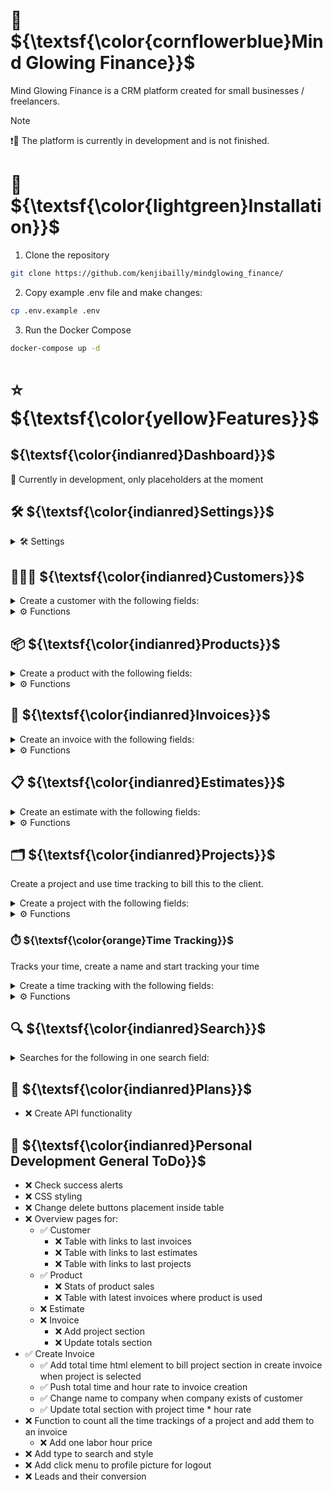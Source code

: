 # 👔 ${\textsf{\color{cornflowerblue}Mind Glowing Finance}}$

Mind Glowing Finance is a CRM platform created for small businesses / freelancers. 

> [!NOTE]
> ❗🚧 The platform is currently in development and is not finished.

# 💾 ${\textsf{\color{lightgreen}Installation}}$

1. Clone the repository

```bash 
git clone https://github.com/kenjibailly/mindglowing_finance/
```

2. Copy example .env file and make changes:

```bash
cp .env.example .env
```



3. Run the Docker Compose

```bash
docker-compose up -d
```

# ⭐ ${\textsf{\color{yellow}Features}}$

## ${\textsf{\color{indianred}Dashboard}}$

🚧 Currently in development, only placeholders at the moment

## 🛠️ ${\textsf{\color{indianred}Settings}}$
<details>

<summary>🛠️ Settings</summary>

### Account

- ✅ Date Format
- ✅ Time Zone
- ✅ Currency
- ✅ First Name
- ✅ Last Name
- ✅ Email
- ✅ Company Name
- ✅ Street
- ✅ Street 2
- ✅ City
- ✅ State
- ✅ Zip
- ✅ Country

### Customization

- ✅ Invoice Prefix
- ✅ Invoice Separator
- ✅ Estimate Prefix
- ✅ Estimate Separator
- ✅ Items Per Page (pagination)

### Payment Methods

Create a payment method with the following fields:

- ✅ Name
- ✅ Description

### Discounts

Create a discount with the following fields:

- ✅ Name
- ✅ Discount Code
- ✅ Discount total
- ✅ Discount Percentage
- ✅ Description

### Shipping Companies

Create a shipping company with the following fields:

- ✅ Name
- ✅ Description

### Taxes

Create a tax with the following fields:

- ✅ Name
- ✅ Percentage
- ✅ Description

</details>

## 🧑‍🤝‍🧑 ${\textsf{\color{indianred}Customers}}$

<details>

<summary>Create a customer with the following fields:</summary>
</br>

**Personal Information:**
- ✅ First Name
- ✅ Last Name
- ✅ Email
- ✅ Company
- ✅ Currency

**Shipping and Billing Information**

- ✅ Street
- ✅ Street 2
- ✅ City
- ✅ State
- ✅ Zip
- ✅ Country
- ✅ Option to save billing same as shipping

**Contact Information**

- ✅ Preferred medium of contact
    - Email
    - Discord
    - Telegram
    - Instagram
    - Twitter
    - Other 
- ✅ Contact Medium Username

</details>

<details>

<summary>⚙️ Functions</summary>

- ✅ Create
- ✅ Edit
- ✅ Delete
- ✅ Delete Selected

</details>

## 📦 ${\textsf{\color{indianred}Products}}$

<details>

<summary>Create a product with the following fields:</summary>

- ✅ Picture
- ✅ Name
- ✅ Price
- ✅ Description

</details>

<details>

<summary>⚙️ Functions</summary>

- ✅ Create
- ✅ Edit
- ✅ Delete
- ✅ Delete Selected

</details>

## 📃 ${\textsf{\color{indianred}Invoices}}$

<details>

<summary>Create an invoice with the following fields:</summary>

- ✅ Number
- ✅ Customer
- ✅ Product
- ✅ Quantity
- ✅ Option to add another product
- ✅ Add project
- ✅ Add project hour rate
- ✅ Discount
- ✅ Option to add another discount
- ✅ Tax
- ✅ Shipping Amount
- ✅ Shipping Company
- ✅ Paid On Date
- ✅ Paid Amount
- ✅ Payment Method
- ✅ Option to add another payment
- ✅ Description

</details>

<details>

<summary>⚙️ Functions</summary>

- ✅ Create
- ✅ Delete
- ✅ Delete Selected
- ❌ Edit invoice
- ❌ Create a PDF
- ❌ Send the PDF to the client using mailgun

</details>


## 📋 ${\textsf{\color{indianred}Estimates}}$

<details>

<summary>Create an estimate with the following fields:</summary>

- ❌ Number
- ❌ Customer
- ❌ Product
- ❌ Quantity
- ❌ Option to add another product
- ❌ Discount
- ❌ Option to add another discount
- ❌ Tax
- ❌ Shipping Amount
- ❌ Shipping Company
- ❌ Project time
- ❌ Project hour rate
- ❌ Description

</details>

<details>

<summary>⚙️ Functions</summary>

- ❌ Create
- ❌ Edit
- ❌ Delete
- ❌ Delete Selected
- ❌ Create a PDF
- ❌ Send the PDF to the client using mailgun

</details>

## 🗂️ ${\textsf{\color{indianred}Projects}}$

Create a project and use time tracking to bill this to the client.

<details>

<summary>Create a project with the following fields:</summary>

- ✅ Name
- ✅ Customer
- ✅ Description

</details>

<details>

<summary>⚙️ Functions</summary>

- ✅ Create
- ✅ Edit
- ✅ Delete
- ✅ Delete Selected

</details>

### ⏱️ ${\textsf{\color{orange}Time Tracking}}$

Tracks your time, create a name and start tracking your time

<details>

<summary>Create a time tracking with the following fields:</summary>

- ✅ Name
- ✅ Has start date and time
- ✅ Has stop date and time
- ❌ Custom start/stop date and time input 

</details>

<details>

<summary>⚙️ Functions</summary>

- ✅ Start
- ✅ Stop
- ✅ Delete Selected

</details>

## 🔍 ${\textsf{\color{indianred}Search}}$

<details>

<summary>Searches for the following in one search field:</summary>
</br>

**Customers**

- ✅ First Name
- ✅ Last Name
- ✅ Email

**Invoices**

- ✅ Number with prefix
- ✅ Description

**Products**

- ✅ Name
- ✅ Description

**Projects**

- ✅ Name
- ✅ Description

</details>

## 🔮 ${\textsf{\color{indianred}Plans}}$

- ❌ Create API functionality

## 👷 ${\textsf{\color{indianred}Personal Development General ToDo}}$

- ❌ Check success alerts
- ❌ CSS styling
- ❌ Change delete buttons placement inside table
- ❌ Overview pages for:
    - ✅ Customer
        - ❌ Table with links to last invoices
        - ❌ Table with links to last estimates
        - ❌ Table with links to last projects
    - ✅ Product
        - ❌ Stats of product sales
        - ❌ Table with latest invoices where product is used
    - ❌ Estimate
    - ❌ Invoice
        - ❌ Add project section
        - ❌ Update totals section
- ✅ Create Invoice
    - ✅ Add total time html element to bill project section in create invoice when project is selected
    - ✅ Push total time and hour rate to invoice creation
    - ✅ Change name to company when company exists of customer
    - ✅ Update total section with project time * hour rate
- ❌ Function to count all the time trackings of a project and add them to an invoice
    - ❌ Add one labor hour price
- ❌ Add type to search and style
- ❌ Add click menu to profile picture for logout
- ❌ Leads and their conversion